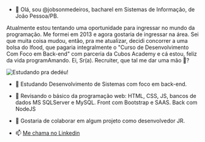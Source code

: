 - 👋 Olá, sou @jobsonmedeiros, bacharel em Sistemas de Informação, de João Pessoa/PB. 

Atualmente estou tentando uma oportunidade para ingressar no mundo da programação. Me formei em 2013 e agora gostaria de ingressar na área. Sei que muita coisa mudou, então, pra me atualizar, decidi concorrer a uma bolsa do Ifood, que pagaria integralmente o "Curso de Desenvolvimento Com Foco em Back-end" com parceria da Cubos Academy e cá estou, feliz da vida programAmando. Ei, Sr(a). Recruiter, que tal me dar uma mão 🤝?

![Estudando pra dedéu!](https://imgur.com/a/Q4TwZGP "Estudando pra dedéu!")

- 👀 Estudando Desenvolvimento de Sistemas com foco em back-end. 

- 🌱 Revisando o básico da programação web: HTML, CSS, JS, bancos de dados MS SQLServer e MySQL. Front com Bootstrap e SAAS. Back com NodeJS

- 💞️ Gostaria de colaborar em algum projeto como desenvolvedor JR.

- 📫 [Me chama no Linkedin](https://www.linkedin.com/in/jobsonmedeiros/)

<!---
jobsonmedeiros/jobsonmedeiros is a ✨ special ✨ repository because its `README.md` (this file) appears on your GitHub profile.
You can click the Preview link to take a look at your changes.
--->
